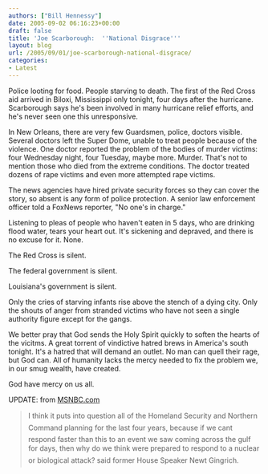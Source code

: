 ```yaml
---
authors: ["Bill Hennessy"]
date: 2005-09-02 06:16:23+00:00
draft: false
title: 'Joe Scarborough:  ''National Disgrace'''
layout: blog
url: /2005/09/01/joe-scarborough-national-disgrace/
categories:
- Latest
---
```


Police looting for food.  People starving to death.   The first of the Red Cross aid arrived in Biloxi, Mississippi only tonight, four days after the hurricane.  Scarborough says he's been involved in many hurricane relief efforts, and he's never seen one this unresponsive.

In New Orleans, there are very few Guardsmen, police, doctors visible.  Several doctors left the Super Dome, unable to treat people because of the violence.  One doctor reported the problem of the bodies of murder victims:  four Wednesday night, four Tuesday, maybe more.  Murder.  That's not to mention those who died from the extreme conditions.  The doctor treated dozens of rape victims and even more attempted rape victims.

The news agencies have hired private security forces so they can cover the story, so absent is any form of police protection.  A senior law enforcement officer told a FoxNews reporter, "No one's in charge."

Listening to pleas of people who haven't eaten in 5 days, who are drinking flood water, tears your heart out.  It's sickening and depraved, and there is no excuse for it.  None.

The Red Cross is silent.

The federal government is silent.

Louisiana's government is silent.

Only the cries of starving infants rise above the stench of a dying city.  Only the shouts of anger from stranded victims who have not seen a single authority figure except for the gangs.

We better pray that God sends the Holy Spirit quickly to soften the hearts of the vicitms.  A great torrent of vindictive hatred brews in America's south tonight.  It's a hatred that will demand an outlet.  No man can quell their rage, but God can.  All of humanity lacks the mercy needed to fix the problem we, in our smug wealth, have created.

God have mercy on us all.

UPDATE:  from [MSNBC.com](https://www.msnbc.com)



> I think it puts into question all of the Homeland Security and Northern Command planning for the last four years, because if we cant respond faster than this to an event we saw coming across the gulf for days, then why do we think were prepared to respond to a nuclear or biological attack? said former House Speaker Newt Gingrich.




